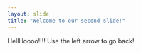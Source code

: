 ```yaml
---
layout: slide
title: "Welcome to our second slide!"
---
```

Hellllloooo!!!!
Use the left arrow to go back!
